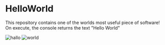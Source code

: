 # HelloWorld
This repository contains one of the worlds most useful piece of software!
On execute, the console returns the text "Hello World"


![hallo](https://user-images.githubusercontent.com/41597555/102718822-a4d2f000-42ea-11eb-93d2-3e5caac19624.PNG)
![world](https://user-images.githubusercontent.com/41597555/102718928-35113500-42eb-11eb-93af-fa501230ed9d.PNG)

